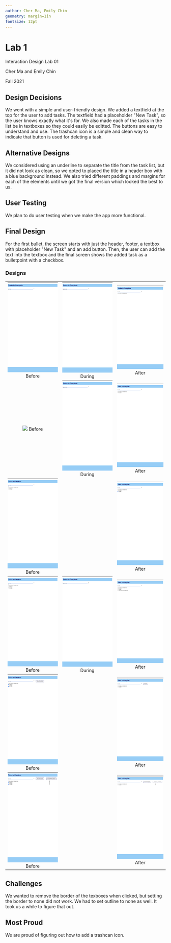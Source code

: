 ```yaml
---
author: Cher Ma, Emily Chin
geometry: margin=1in
fontsize: 12pt
--- 
```


# Lab 1

Interaction Design Lab 01

Cher Ma and Emily Chin

Fall 2021


## Design Decisions
<!-- your design decisions, including their rationale (include images) -->

We went with a simple and user-friendly design. We added a textfield at the top for the user to add tasks. The textfield had a placeholder "New Task", so the user knows exactly what it's for.  We also made each of the tasks in the list be in textboxes so they could easily be editted. The buttons are easy to understand and use. The trashcan icon is a simple and clean way to indicate that button is used for deleting a task.

## Alternative Designs
<!-- alternative designs you considered, including images -->

We considered using an underline to separate the title from the task list, but it did not look as clean, so we opted to placed the title in a header box with a blue background instead. We also tried different paddings and margins for each of the elements until we got the final version which looked the best to us. 

## User Testing
<!-- any user testing you did -->

We plan to do user testing when we make the app more functional. 

## Final Design
<!-- the final design, including screen images and the flow for each task. -->

For the first bullet, the screen starts with just the header, footer, a textbox with placeholder "New Task" and an add button. Then, the user can add the text into the textbox and the final screen shows the added task as a bulletpoint with a checkbox. 

### Designs
|                           |                           |                           |
|:-------------------------:|:-------------------------:|:-------------------------:|
|<img src="./images/bullet1before.png"> Before |<img src="./images/bullet1during.png"> During |<img src="./images/bullet1after.png"> After |
|<img src="./images/bullet2before.png"> Before |<img src="./images/bullet1during.png"> During |<img src="./images/bullet2after.png"> After |
|<img src="./images/bullet3before.png"> Before | |<img src="./images/bullet3after.png"> After |
|<img src="./images/bullet4before.png"> Before |<img src="./images/bullet1during.png"> During |<img src="./images/bullet4after.png"> After |
|<img src="./images/bullet5before.png"> Before | |<img src="./images/bullet5after.png"> After |
|<img src="./images/bullet6before.png"> Before | |<img src="./images/bullet6after.png"> After |



## Challenges
<!-- challenges you faced -->

We wanted to remove the border of the texboxes when clicked, but setting the border to none did not work. We had to set outline to none as well. It took us a while to figure that out. 

## Most Proud
<!-- parts of the design you're most proud of -->

We are proud of figuring out how to add a trashcan icon.
